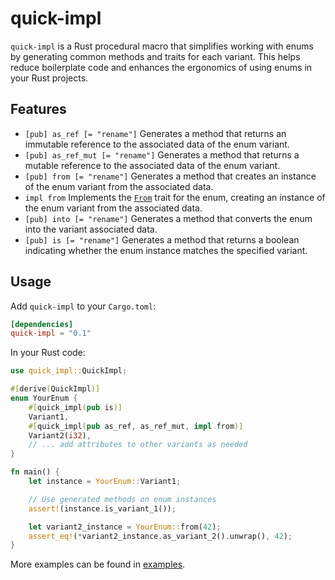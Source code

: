 # quick-impl

`quick-impl` is a Rust procedural macro that simplifies working with enums by generating common methods and traits for each variant. This helps reduce boilerplate code and enhances the ergonomics of using enums in your Rust projects.

## Features

- `[pub] as_ref [= "rename"]` Generates a method that returns an immutable reference to the associated data of the enum variant.
- `[pub] as_ref_mut [= "rename"]` Generates a method that returns a mutable reference to the associated data of the enum variant.
- `[pub] from [= "rename"]` Generates a method that creates an instance of the enum variant from the associated data.
- `impl from` Implements the [`From`] trait for the enum, creating an instance of the enum variant from the associated data.
- `[pub] into [= "rename"]` Generates a method that converts the enum into the variant associated data.
- `[pub] is [= "rename"]` Generates a method that returns a boolean indicating whether the enum instance matches the specified variant.

[`From`]: https://doc.rust-lang.org/std/convert/trait.From.html

## Usage

Add `quick-impl` to your `Cargo.toml`:

```toml
[dependencies]
quick-impl = "0.1"
```

In your Rust code:

```rust
use quick_impl::QuickImpl;

#[derive(QuickImpl)]
enum YourEnum {
    #[quick_impl(pub is)]
    Variant1,
    #[quick_impl(pub as_ref, as_ref_mut, impl from)]
    Variant2(i32),
    // ... add attributes to other variants as needed
}

fn main() {
    let instance = YourEnum::Variant1;

    // Use generated methods on enum instances
    assert!(instance.is_variant_1());

    let variant2_instance = YourEnum::from(42);
    assert_eq!(*variant2_instance.as_variant_2().unwrap(), 42);
}
```

More examples can be found in [examples].

[examples]: https://github.com/makcandrov/quick-impl/tree/main/examples

